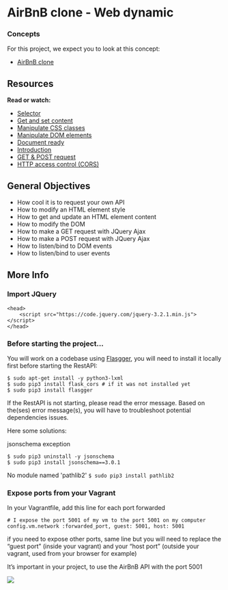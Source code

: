 # AirBnB clone - Web dynamic

### Concepts
For this project, we expect you to look at this concept:

- [AirBnB clone](https://intranet.alxswe.com/concepts/74)

## Resources
**Read or watch:**

- [Selector](https://intranet.alxswe.com/rltoken/Bl2mJVVG07XCP6E8qtsQMg)
- [Get and set content](https://intranet.alxswe.com/rltoken/oM3b0a0FGTy6AQ_UJ201Yw)
- [Manipulate CSS classes](https://intranet.alxswe.com/rltoken/LL2uScQvjWnj2ZEx2CzxXw)
- [Manipulate DOM elements](https://intranet.alxswe.com/rltoken/6JtTz9SaNX3AyVXht4tMYA)
- [Document ready](https://intranet.alxswe.com/rltoken/1AbzN1nEfBKoSjB-9kjmrA)
- [Introduction](https://intranet.alxswe.com/rltoken/OGDoIOd0cdmwDJFJy4aw5w)
- [GET & POST request](https://intranet.alxswe.com/rltoken/kmBzs_QPD72Oz--Yk80JHw)
- [HTTP access control (CORS)](https://intranet.alxswe.com/rltoken/tzqJx5SS5cF1BW_lAnXqqg)

## General Objectives
- How cool it is to request your own API
- How to modify an HTML element style
- How to get and update an HTML element content
- How to modify the DOM
- How to make a GET request with JQuery Ajax
- How to make a POST request with JQuery Ajax
- How to listen/bind to DOM events
- How to listen/bind to user events

## More Info
### Import JQuery
```
<head>
    <script src="https://code.jquery.com/jquery-3.2.1.min.js"></script>
</head>
```
### Before starting the project…
You will work on a codebase using [Flasgger](https://intranet.alxswe.com/rltoken/VmGDpw_DCN16OJt_UoqsDQ), you will need to install it locally first before starting the RestAPI:
```
$ sudo apt-get install -y python3-lxml
$ sudo pip3 install flask_cors # if it was not installed yet
$ sudo pip3 install flasgger
```
If the RestAPI is not starting, please read the error message. Based on the(ses) error message(s), you will have to troubleshoot potential dependencies issues.

Here some solutions:

jsonschema exception
```
$ sudo pip3 uninstall -y jsonschema 
$ sudo pip3 install jsonschema==3.0.1
```
No module named 'pathlib2'
`$ sudo pip3 install pathlib2`
### Expose ports from your Vagrant
In your Vagrantfile, add this line for each port forwarded

```
# I expose the port 5001 of my vm to the port 5001 on my computer
config.vm.network :forwarded_port, guest: 5001, host: 5001 
```
if you need to expose other ports, same line but you will need to replace the “guest port” (inside your vagrant) and your “host port” (outside your vagrant, used from your browser for example)

It’s important in your project, to use the AirBnB API with the port 5001

![](https://s3.amazonaws.com/intranet-projects-files/concepts/74/hbnb_step5.png)
